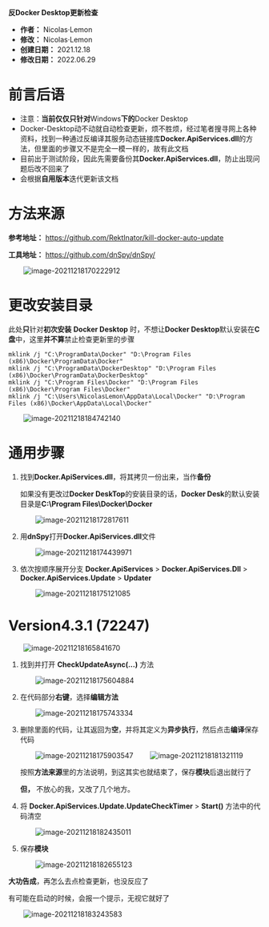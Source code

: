 **反Docker Desktop更新检查**

* **作者：** Nicolas·Lemon
* **修改：** Nicolas·Lemon
* **创建日期：** 2021.12.18
* **修改日期：** 2022.06.29

# 前言后语

*  注意：**当前仅仅只针对**Windows**下的**Docker Desktop
* Docker-Desktop动不动就自动检查更新，烦不胜烦，经过笔者搜寻网上各种资料，找到一种通过反编译其服务动态链接库**Docker.ApiServices.dll**的方法，但里面的步骤又不是完全一模一样的，故有此文档
* 目前出于测试阶段，因此先需要备份其**Docker.ApiServices.dll**，防止出现问题后改不回来了
* 会根据**自用版本**迭代更新该文档

# 方法来源

**参考地址：** https://github.com/RektInator/kill-docker-auto-update

**工具地址：** https://github.com/dnSpy/dnSpy/

<img src="README.assets/image-20211218170222912.png" alt="image-20211218170222912" style="margin-left:30px;" />

# 更改安装目录

此处**只**针对**初次安装** **Docker Desktop** 时，不想让**Docker Desktop**默认安装在**C盘**中，这里**并不算**禁止检查更新里的步骤

```shell
mklink /j "C:\ProgramData\Docker" "D:\Program Files (x86)\Docker\ProgramData\Docker"
mklink /j "C:\ProgramData\DockerDesktop" "D:\Program Files (x86)\Docker\ProgramData\DockerDesktop"
mklink /j "C:\Program Files\Docker" "D:\Program Files (x86)\Docker\Program Files\Docker"
mklink /j "C:\Users\NicolasLemon\AppData\Local\Docker" "D:\Program Files (x86)\Docker\AppData\Local\Docker"
```

<img src="README.assets/image-20211218184742140.png" alt="image-20211218184742140" style="margin-left:30px;" />

# 通用步骤

1. 找到**Docker.ApiServices.dll**，将其拷贝一份出来，当作**备份**
   
   如果没有更改过**Docker DeskTop**的安装目录的话，**Docker Desk**的默认安装目录是**C:\Program Files\Docker\Docker**
   
   <img src="README.assets/image-20211218172817611.png" alt="image-20211218172817611" style="margin-left:30px;" />

2. 用**dnSpy**打开**Docker.ApiServices.dll**文件
   
   <img src="README.assets/image-20211218174439971.png" alt="image-20211218174439971" style="margin-left:30px;" />

3. 依次按顺序展开分支 **Docker.ApiServices** > **Docker.ApiServices.Dll** > **Docker.ApiServices.Update** > **Updater**
   
   <img src="README.assets/image-20211218175121085.png" alt="image-20211218175121085" style="margin-left:30px;" />

# Version4.3.1 (72247)

<img src="README.assets/image-20211218165841670.png" alt="image-20211218165841670" style="margin-left:30px;" />

1. 找到并打开 **CheckUpdateAsync(...)** 方法
   
   <img src="README.assets/image-20211218175604884.png" alt="image-20211218175604884" style="margin-left:30px;" />

2. 在代码部分**右键**，选择**编辑方法**
   
   <img src="README.assets/image-20211218175743334.png" alt="image-20211218175743334" style="margin-left:30px;" />

3. 删除里面的代码，让其返回为**空**，并将其定义为**异步执行**，然后点击**编译**保存代码
   
   <img src="README.assets/image-20211218175903547.png" alt="image-20211218175903547" style="margin-left:30px;" />
   
   <img src="README.assets/image-20211218181321119.png" alt="image-20211218181321119" style="margin-left:30px;" />
   
   按照**方法来源**里的方法说明，到这其实也就结束了，保存**模块**后退出就行了
   
   **但，** 不放心的我，又改了几个地方。

4. 将 **Docker.ApiServices.Update.UpdateCheckTimer** > **Start()** 方法中的代码清空
   
   <img src="README.assets/image-20211218182435011.png" alt="image-20211218182435011" style="margin-left:30px;" />

5. 保存**模块**
   
   <img src="README.assets/image-20211218182655123.png" alt="image-20211218182655123" style="margin-left:30px;" />

**大功告成**，再怎么去点检查更新，也没反应了

有可能在启动的时候，会报一个提示，无视它就好了

<img src="README.assets/image-20211218183243583.png" alt="image-20211218183243583" style="margin-left:30px;" />
